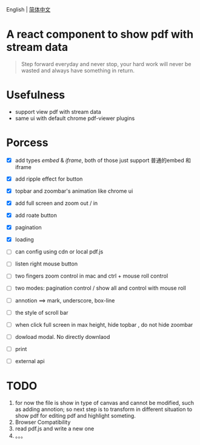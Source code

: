 
English | [简体中文](./README-zh_CN.md)

# A react component to show pdf with stream data
> Step forward everyday and never stop, your hard work will never be wasted and always have something in return.

# Usefulness

* support view pdf with stream data
* same ui with default chrome pdf-viewer plugins


# Porcess
* [x] add types *embed* & *iframe*, both of those just support 
普通的embed 和 iframe
* [x] add ripple effect for button
* [x] topbar and zoombar's animation like chrome ui
* [x] add full screen and  zoom out / in
* [x] add roate button
* [x] pagination
* [x] loading
* [ ] can config using cdn or local pdf.js
* [ ] listen right mouse button 
* [ ] two fingers zoom control in mac and ctrl + mouse roll control
* [ ] two modes: pagination control / show all and control with mouse roll
* [ ] annotion ==> mark, underscore, box-line
* [ ] the style of scroll bar
* [ ] when click full screen in max height, hide topbar , do not hide zoombar
* [ ] dowload modal. No directly downlaod
* [ ] print
* [ ] external api






# TODO 
1. for now the file is show in type of canvas and cannot be modified, such as adding annotion; so next step is to transform in different situation to show pdf for editing pdf and highlight someting.
2. Browser Compatibility
3. read pdf.js and write a new one
3. 。。。